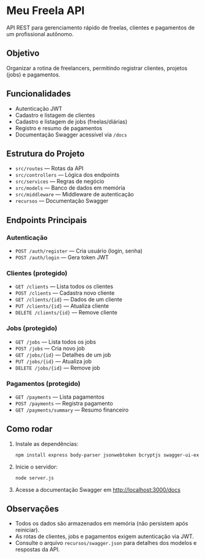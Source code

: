 # Meu Freela API

API REST para gerenciamento rápido de freelas, clientes e pagamentos de um profissional autônomo.

## Objetivo

Organizar a rotina de freelancers, permitindo registrar clientes, projetos (jobs) e pagamentos.

## Funcionalidades

- Autenticação JWT
- Cadastro e listagem de clientes
- Cadastro e listagem de jobs (freelas/diárias)
- Registro e resumo de pagamentos
- Documentação Swagger acessível via `/docs`

## Estrutura do Projeto

- `src/routes` — Rotas da API
- `src/controllers` — Lógica dos endpoints
- `src/services` — Regras de negócio
- `src/models` — Banco de dados em memória
- `src/middleware` — Middleware de autenticação
- `recursos` — Documentação Swagger

## Endpoints Principais

### Autenticação

- `POST /auth/register` — Cria usuário (login, senha)
- `POST /auth/login` — Gera token JWT

### Clientes (protegido)

- `GET /clients` — Lista todos os clientes
- `POST /clients` — Cadastra novo cliente
- `GET /clients/{id}` — Dados de um cliente
- `PUT /clients/{id}` — Atualiza cliente
- `DELETE /clients/{id}` — Remove cliente

### Jobs (protegido)

- `GET /jobs` — Lista todos os jobs
- `POST /jobs` — Cria novo job
- `GET /jobs/{id}` — Detalhes de um job
- `PUT /jobs/{id}` — Atualiza job
- `DELETE /jobs/{id}` — Remove job

### Pagamentos (protegido)

- `GET /payments` — Lista pagamentos
- `POST /payments` — Registra pagamento
- `GET /payments/summary` — Resumo financeiro

## Como rodar

1. Instale as dependências:
   ```bash
   npm install express body-parser jsonwebtoken bcryptjs swagger-ui-express
   ```
2. Inicie o servidor:
   ```bash
   node server.js
   ```
3. Acesse a documentação Swagger em [http://localhost:3000/docs](http://localhost:3000/docs)

## Observações

- Todos os dados são armazenados em memória (não persistem após reiniciar).
- As rotas de clientes, jobs e pagamentos exigem autenticação via JWT.
- Consulte o arquivo `recursos/swagger.json` para detalhes dos modelos e respostas da API.
